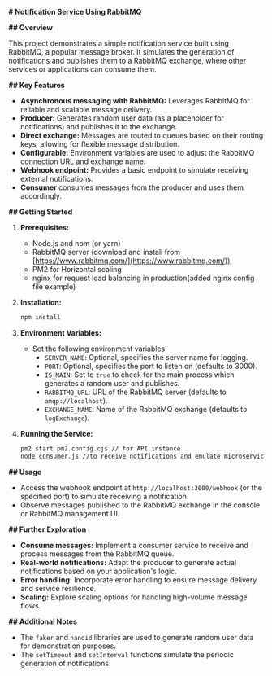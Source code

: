  **# Notification Service Using RabbitMQ**

**## Overview**

This project demonstrates a simple notification service built using RabbitMQ, a popular message broker. It simulates the generation of notifications and publishes them to a RabbitMQ exchange, where other services or applications can consume them.

**## Key Features**

- **Asynchronous messaging with RabbitMQ:** Leverages RabbitMQ for reliable and scalable message delivery.
- **Producer:** Generates random user data (as a placeholder for notifications) and publishes it to the exchange.
- **Direct exchange:** Messages are routed to queues based on their routing keys, allowing for flexible message distribution.
- **Configurable:** Environment variables are used to adjust the RabbitMQ connection URL and exchange name.
- **Webhook endpoint:** Provides a basic endpoint to simulate receiving external notifications.
- **Consumer** consumes messages from the producer and uses them accordingly.

**## Getting Started**

1. **Prerequisites:**
    - Node.js and npm (or yarn)
    - RabbitMQ server (download and install from [https://www.rabbitmq.com/](https://www.rabbitmq.com/))
    - PM2 for Horizontal scaling
    - nginx for request load balancing in production(added nginx config file example)
       

2. **Installation:**
    ```bash
    npm install
    ```

3. **Environment Variables:**
    - Set the following environment variables:
      - `SERVER_NAME`: Optional, specifies the server name for logging.
      - `PORT`: Optional, specifies the port to listen on (defaults to 3000).
      - `IS_MAIN`: Set to `true` to check for the main process which   generates a random user and publishes.
      - `RABBITMQ_URL`: URL of the RabbitMQ server (defaults to `amqp://localhost`).
      - `EXCHANGE_NAME`: Name of the RabbitMQ exchange (defaults to `logExchange`).

4. **Running the Service:**
    ```bash
    pm2 start pm2.config.cjs // for API instance
    node consumer.js //to receive notifications and emulate microservice  server 
    ```

**## Usage**

- Access the webhook endpoint at `http://localhost:3000/webhook` (or the specified port) to simulate receiving a notification.
- Observe messages published to the RabbitMQ exchange in the console or RabbitMQ management UI.

**## Further Exploration**

- **Consume messages:** Implement a consumer service to receive and process messages from the RabbitMQ queue.
- **Real-world notifications:** Adapt the producer to generate actual notifications based on your application's logic.
- **Error handling:** Incorporate error handling to ensure message delivery and service resilience.
- **Scaling:** Explore scaling options for handling high-volume message flows.

**## Additional Notes**

- The `faker` and `nanoid` libraries are used to generate random user data for demonstration purposes.
- The `setTimeout` and `setInterval` functions simulate the periodic generation of notifications.
